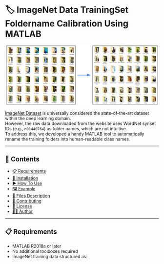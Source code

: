 # 🏷️ ImageNet Data TrainingSet Foldername Calibration Using MATLAB

![Folder Rename Example](before_vs_after.png)

[ImageNet Dataset](https://www.image-net.org/) is universally considered the state-of-the-art dataset within the deep learning domain.  
However, the raw data downloaded from the website uses WordNet synset IDs (e.g., `n01440764`) as folder names, which are not intuitive.  
To address this, we developed a handy MATLAB tool to automatically rename the training folders into human-readable class names.

---

## 📂 Contents

- [📋 Requirements](#-requirements)
- [💾 Installation](#-installation)
- [▶️ How To Use](#-how-to-use)
- [🖼️ Example](#-example)
- [📁 Files Description](#-files-description)
- [🤝 Contributing](#-contributing)
- [📜 License](#-license)
- [🙋‍♂️ Author](#-author)

---

## 📋 Requirements

- MATLAB R2018a or later
- No additional toolboxes required
- ImageNet training data structured as:



